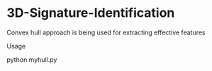 # 3D-Signature-Identification

Convex hull approach is being used for extracting effective features

Usage

python myhull.py

